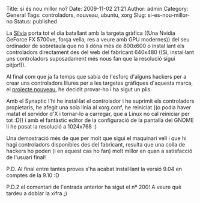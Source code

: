 Title: si és nou millor no?
Date: 2009-11-02 21:21
Author: admin
Category: General
Tags: controladors, nouveau, ubuntu, xorg
Slug: si-es-nou-millor-no
Status: published

La [Sílvia](http://silvia.badall.net "Bloc de la Sílvia") porta tot el dia batallant amb la targeta gràfica ((Una Nvidia GeForce FX 5700ve, força vella, res a veure amb GPU modernes)) del seu ordinador de sobretaula que no li dóna més de 800x600 o instal·lant els controladors directament des del web del fabricant 640x480 ((Sí, instal·lant uns controladors suposadament més nous fan que la resolució sigui pitjor!)).

Al final com que ja fa temps que sabia de l'esforç d'alguns hackers per a crear uns controladors lliures per a les targetes gràfiques d'aquesta marca, el [projecte nouveau](http://nouveau.freedesktop.org/wiki/ "Lloc web del projecte nouveau per a crear uns controladors lliures per a les targetes gràfiques de Nvidia"), he decidit provar-ho i ha sigut un plis.

Amb el Synaptic l'hi he instal·lat el controlador i he suprimit els controladors propietaris, he afegit una sola línia al xorg.conf, he reiniciat ((o podia haver matat el servidor d'X i tornar-lo a carregar, que a Linux no cal reiniciar per tot :D)) i amb el fantàstic editor de la configuració de la pantalla del GNOME li he posat la resolució a 1024x768 :)

Una demostració més de que per molt que sigui el maquinari vell i que hi hagi controladors disponibles des del fabricant, resulta que una colla de hackers ho poden (i en aquest cas ho fan) molt millor en quan a satisfacció de l'usuari final!

P.D. Al final entre tantes proves s'ha acabat instal·lant la versió 9.04 en comptes de la 9.10 :D

P.D.2 el comentari de l'entrada anterior ha sigut el nº 200! A veure què tardeu a doblar la xifra ;)
